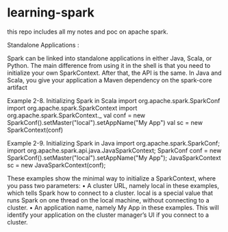 # learning-spark
this repo includes all my notes and poc on apache spark.


Standalone Applications :

Spark can be linked into standalone applications
in either Java, Scala, or Python. The main difference from using it in the shell
is that you need to initialize your own SparkContext. After that, the API is the same.
In Java and Scala, you give your
application a Maven dependency on the spark-core artifact

Example 2-8. Initializing Spark in Scala
import org.apache.spark.SparkConf
import org.apache.spark.SparkContext
import org.apache.spark.SparkContext._
val conf = new SparkConf().setMaster("local").setAppName("My App")
val sc = new SparkContext(conf)

Example 2-9. Initializing Spark in Java
import org.apache.spark.SparkConf;
import org.apache.spark.api.java.JavaSparkContext;
SparkConf conf = new SparkConf().setMaster("local").setAppName("My App");
JavaSparkContext sc = new JavaSparkContext(conf);

These examples show the minimal way to initialize a SparkContext, where you pass
two parameters:
• A cluster URL, namely local in these examples, which tells Spark how to connect
to a cluster. local is a special value that runs Spark on one thread on the local
machine, without connecting to a cluster.
• An application name, namely My App in these examples. This will identify your
application on the cluster manager’s UI if you connect to a cluster.


